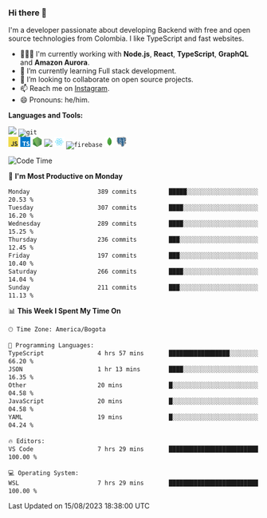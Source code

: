 ### Hi there 👋

I'm a developer passionate about developing Backend with free and open source technologies from Colombia. I like TypeScript and fast websites.

- 👨🏽‍💻 I'm currently working with **Node.js**, **React**, **TypeScript**, **GraphQL** and **Amazon Aurora**.
- 🌱 I’m currently learning Full stack development.
- 🚀 I’m looking to collaborate on open source projects.
- 📫   Reach me on [Instagram](https://instagram.com/nexckycort).
- 😄  Pronouns: he/him.

**Languages and Tools:**  

<code><img height="20"  src="https://upload.wikimedia.org/wikipedia/commons/2/2d/Visual_Studio_Code_1.18_icon.svg"></code>
<code><img src="https://www.vectorlogo.zone/logos/git-scm/git-scm-icon.svg" alt="git" height="20"/> </code>
<code><img height="20" src="https://raw.githubusercontent.com/github/explore/80688e429a7d4ef2fca1e82350fe8e3517d3494d/topics/javascript/javascript.png"></code>
<code><img height="20" src="https://raw.githubusercontent.com/github/explore/80688e429a7d4ef2fca1e82350fe8e3517d3494d/topics/typescript/typescript.png"></code>
<code><img height="20" src="https://raw.githubusercontent.com/github/explore/80688e429a7d4ef2fca1e82350fe8e3517d3494d/topics/nodejs/nodejs.png"></code>
<code><img height="20" src="https://deno.land/logo.svg"></code>
<code><img height="20" src="https://raw.githubusercontent.com/github/explore/80688e429a7d4ef2fca1e82350fe8e3517d3494d/topics/react/react.png"></code>
<code><img src="https://www.vectorlogo.zone/logos/firebase/firebase-icon.svg" alt="firebase"  height="20"/></code>
<code><img src="https://raw.githubusercontent.com/devicons/devicon/master/icons/mongodb/mongodb-original.svg"  height="20"/></code>
<code><img src="https://raw.githubusercontent.com/devicons/devicon/master/icons/postgresql/postgresql-original.svg" height="20"/></code>

<!--START_SECTION:waka-->
![Code Time](http://img.shields.io/badge/Code%20Time-3%2C439%20hrs%2011%20mins-blue)

📅 **I'm Most Productive on Monday** 

```text
Monday                   389 commits         █████░░░░░░░░░░░░░░░░░░░░   20.53 % 
Tuesday                  307 commits         ████░░░░░░░░░░░░░░░░░░░░░   16.20 % 
Wednesday                289 commits         ████░░░░░░░░░░░░░░░░░░░░░   15.25 % 
Thursday                 236 commits         ███░░░░░░░░░░░░░░░░░░░░░░   12.45 % 
Friday                   197 commits         ███░░░░░░░░░░░░░░░░░░░░░░   10.40 % 
Saturday                 266 commits         ████░░░░░░░░░░░░░░░░░░░░░   14.04 % 
Sunday                   211 commits         ███░░░░░░░░░░░░░░░░░░░░░░   11.13 % 
```


📊 **This Week I Spent My Time On** 

```text
🕑︎ Time Zone: America/Bogota

💬 Programming Languages: 
TypeScript               4 hrs 57 mins       █████████████████░░░░░░░░   66.20 % 
JSON                     1 hr 13 mins        ████░░░░░░░░░░░░░░░░░░░░░   16.35 % 
Other                    20 mins             █░░░░░░░░░░░░░░░░░░░░░░░░   04.58 % 
JavaScript               20 mins             █░░░░░░░░░░░░░░░░░░░░░░░░   04.58 % 
YAML                     19 mins             █░░░░░░░░░░░░░░░░░░░░░░░░   04.24 % 

🔥 Editors: 
VS Code                  7 hrs 29 mins       █████████████████████████   100.00 % 

💻 Operating System: 
WSL                      7 hrs 29 mins       █████████████████████████   100.00 % 
```


 Last Updated on 15/08/2023 18:38:00 UTC
<!--END_SECTION:waka-->
